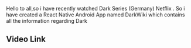 Hello to all,so i have recently watched Dark Series (Germany) Netflix .
So i have created a React Native Android App named DarkWiki which contains all the information regarding Dark
<br/>
<h2>Video Link</h2>

